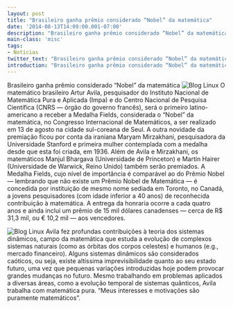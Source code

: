 ```yaml
---
layout: post
title: "Brasileiro ganha prêmio considerado “Nobel” da matemática"
date: '2014-08-13T14:09:00.001-07:00'
description: "Brasileiro ganha prêmio considerado “Nobel” da matemática"
main-class: 'misc'
tags:
- Notícias
twitter_text: "Brasileiro ganha prêmio considerado “Nobel” da matemática"
introduction: "Brasileiro ganha prêmio considerado “Nobel” da matemática"
---
```

Brasileiro ganha prêmio considerado “Nobel” da matemática
![Blog Linux](http://www.techenet.com/wp-content/uploads/2014/08/Artur-Avila-2.jpeg "Blog Linux")
O matemático brasileiro Artur Avila, pesquisador do Instituto  Nacional de Matemática Pura e Aplicada (Impa) e do Centro Nacional de  Pesquisa Científica (CNRS — órgão do governo francês), será o primeiro  latino-americano a receber a Medalha Fields, considerada o “Nobel” da  matemática, no Congresso Internacional de Matemáticos, a ser realizado  em 13 de agosto na cidade sul-coreana de Seul.
 A outra novidade da premiação ficou por conta da iraniana Maryam  Mirzakhani, pesquisadora da Universidade Stanford e primeira mulher  contemplada com a medalha desde que esta foi criada, em 1936. Além de  Avila e Mirzakhani, os matemáticos Manjul Bhargava (Universidade de  Princeton) e Martin Hairer (Universidade de Warwick, Reino Unido) também  serão premiados.
 A Medalha Fields, cujo nível de importância é comparável ao do Prêmio  Nobel — lembrando que não existe um Prêmio Nobel de Matemática — é  concedida por instituição de mesmo nome sediada em Toronto, no Canadá, a  jovens pesquisadores (com idade inferior a 40 anos) de reconhecida  contribuição à matemática. A entrega da honraria ocorre a cada quatro  anos e ainda inclui um prêmio de 15 mil dólares canadenses — cerca de R$  31,3 mil, ou € 10,2 mil — aos vencedores.
 
![Blog Linux](http://www.techenet.com/wp-content/uploads/2014/08/Maryam-Mirzakhani-500x352.jpg "Blog Linux")
Avila fez profundas contribuições à teoria dos sistemas dinâmicos,  campo da matemática que estuda a evolução de complexos sistemas naturais  (como as órbitas dos corpos celestes) e humanos (e.g., mercado  financeiro). Alguns sistemas dinâmicos são considerados caóticos, ou  seja, existe altíssima imprevisibilidade quanto ao seu estado futuro,  uma vez que pequenas variações introduzidas hoje podem provocar grandes  mudanças no futuro.
 Mesmo trabalhando em problemas aplicados a diversas áreas, como a  evolução temporal de sistemas quânticos, Avila trabalha com matemática  pura. “Meus interesses e motivações são puramente matemáticos”.
